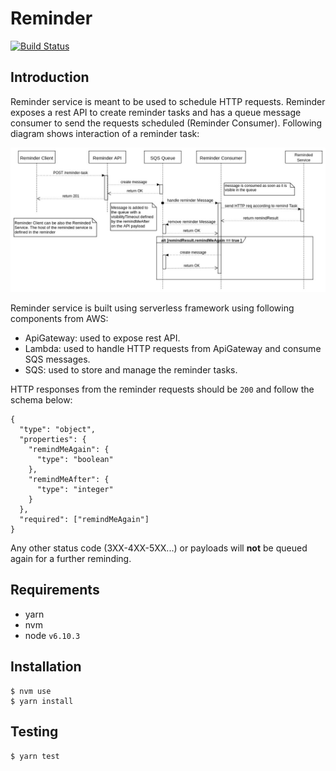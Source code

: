# Reminder

[![Build Status](https://travis-ci.org/vicente-valls/reminder.svg?branch=master)](https://travis-ci.org/vicente-valls/reminder)

## Introduction

Reminder service is meant to be used to schedule HTTP requests.
Reminder exposes a rest API to create reminder tasks and has a queue message consumer to send the requests scheduled (Reminder Consumer). 
Following diagram shows interaction of a reminder task:

![Sequence Diagram](https://github.com/vicente-valls/reminder/raw/master/diagrams/reminder-sequence-diagram.jpg
 "Sequence Diagram")
 
Reminder service is built using serverless framework using following components from AWS:
* ApiGateway: used to expose rest API.
* Lambda: used to handle HTTP requests from ApiGateway and consume SQS messages.
* SQS: used to store and manage the reminder tasks.

HTTP responses from the reminder requests should be `200` and follow the schema below:
```
{
  "type": "object",
  "properties": {
    "remindMeAgain": {
      "type": "boolean"
    },
    "remindMeAfter": {
      "type": "integer"
    }
  },
  "required": ["remindMeAgain"]
}
```

Any other status code (3XX-4XX-5XX...) or payloads will **not** be queued again for a further reminding.

## Requirements
* yarn
* nvm
* node `v6.10.3`

## Installation
```
$ nvm use
$ yarn install
```

## Testing
```
$ yarn test
```
